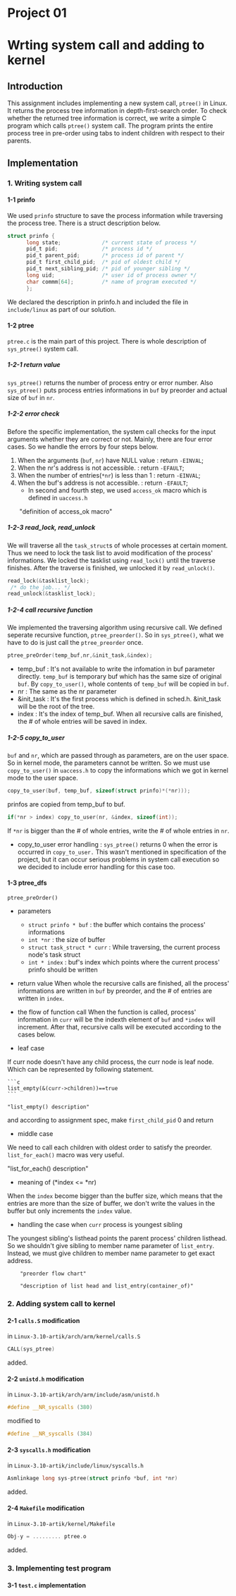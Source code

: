 
# Project 01

# Wrting system call and adding to kernel

## Introduction
 This assignment includes implementing a new system call, `ptree()` in Linux. It returns the process tree information in depth-first-search order. To check whether the returned tree information is correct, we write a simple C program which calls `ptree()` system call. The program prints the entire process tree in pre-order using tabs to indent children with respect to their parents.

## Implementation

### 1. Writing system call
#### 1-1 prinfo
 We used `prinfo` structure to save the process information while traversing the process tree.
There is a struct description below.
    
```c    
struct prinfo {
      long state;             /* current state of process */
      pid_t pid;              /* process id */
      pid_t parent_pid;       /* process id of parent */
      pid_t first_child_pid;  /* pid of oldest child */
      pid_t next_sibling_pid; /* pid of younger sibling */
      long uid;               /* user id of process owner */
      char commm[64];         /* name of program executed */
      };
```
 We declared the description in prinfo.h and included the file in `include/linux` as part of our solution.
  
#### 1-2 ptree
 `ptree.c` is the main part of this project. There is whole description of `sys_ptree()` system call.
    
##### 1-2-1 return value
 `sys_ptree()` returns the number of process entry or error number. Also `sys_ptree()` puts process 
entries informations in `buf` by preorder and actual size of `buf` in `nr`.
    
##### 1-2-2 error check
 Before the specific implementation, the system call checks for the input arguments whether 
they are correct or not. Mainly, there are four error cases. So we handle the errors by 
four steps below.
      
   1. When the arguments (`buf`, `nr`) have NULL value : return `-EINVAL`;
   2. When the nr's address is not accessible.     : return `-EFAULT`;
   3. When the number of entries(`*nr`) is less than 1    : return `-EINVAL`;
   4. When the buf's address is not accessible.    : return `-EFAULT`;
      - In second and fourth step, we used `access_ok` macro which is defined in `uaccess.h`
        
        "definition of access_ok macro"
 
##### 1-2-3 read_lock, read_unlock
 We will traverse all the `task_struct`s of whole processes at certain moment. Thus we need to
lock the task list to avoid modification of the process' informations. We locked the tasklist
using `read_lock()` until the traverse finishes. After the traverse is finished, we unlocked it
by `read_unlock()`.
      
```c
read_lock(&tasklist_lock);
 /* do the job... */
read_unlock(&tasklist_lock);
```
      
##### 1-2-4 call recursive function
 We implemented the traversing algorithm using recursive call. We defined seperate recursive
function, `ptree_preorder()`. So in `sys_ptree()`, what we have to do is just call the `ptree_preorder`
once.

```c
ptree_preOrder(temp_buf,nr,&init_task,&index);
```   

- temp_buf : It's not available to write the infomation in buf parameter directly. `temp_buf` is temporary buf which has the same size of original `buf`. By `copy_to_user()`, whole contents of `temp_buf` will be copied in `buf`.             
- nr : The same as the nr parameter        
- &init_task : It's the first process which is defined in sched.h. &init_task will be the root of the tree.                          
- index : It's the index of temp_buf. When all recursive calls are finished, the # of whole entries will be saved in index.
      
##### 1-2-5 copy_to_user
 `buf` and `nr`, which are passed through as parameters, are on the user space. So in kernel mode,
the parameters cannot be written. So we must use `copy_to_user()` in `uaccess.h` to copy the informations
which we got in kernel mode to the user space.
      
```c
copy_to_user(buf, temp_buf, sizeof(struct prinfo)*(*nr)));
```
prinfos are copied from temp_buf to buf.

```c
if(*nr > index) copy_to_user(nr, &index, sizeof(int));
```     
If `*nr` is bigger than the # of whole entries, write the # of whole entries in `nr`.
      
* copy_to_user error handling : `sys_ptree()` returns 0 when the error is occurred in `copy_to_user.`
                                This wasn't mentioned in specification of the project, but it can
                                occur serious problems in system call execution so we decided to 
                                include error handling for this case too.
      
#### 1-3 ptree_dfs
  
`ptree_preOrder()`
    
* parameters
   - `struct prinfo * buf` : the buffer which contains the process' informations
   - `int *nr` : the size of buffer
   - `struct task_struct * curr` : While traversing, the current process node's task struct
   - `int * index` : buf's index which points where the current process' prinfo should be written
      
 * return value
 When whole the recursive calls are finished, all the process' informations are written in `buf`
by preorder, and the # of entries are written in `index`.
    
 * the flow of function call
 When the function is called, process' information in `curr` will be the indexth element of
`buf` and `*index` will increment. After that, recursive calls will be executed according to 
the cases below.
      
- leaf case

If curr node doesn't have any child process, the curr node is leaf node.
Which can be represented by following statement.
  
    ```c
    list_empty(&(curr->children))==true
    ```
    
    "list_empty() description"
    
  and according to assignment spec, make `first_child_pid` 0 and return
          
- middle case

We need to call each children with oldest order to satisfy the preorder.
`list_for_each()` macro was very useful.
          
   "list_for_each() description"
          
- meaning of (*index <= *nr)

When the `index` become bigger than the buffer size, which means that the entries are more
 than the size of buffer, we don't write the values in the buffer 
 but only increments the `index` value.
            
- handling the case when `curr` process is youngest sibling

The youngest sibling's listhead points the parent process' children listhead.
  So we shouldn't give sibling to member name parameter of `list_entry`. Instead, we must give children
   to member name parameter to get exact address.
            
        "preorder flow chart"
        
        "description of list head and list_entry(container_of)"
        

      
### 2. Adding system call to kernel
  
#### 2-1 `calls.S` modification
in `Linux-3.10-artik/arch/arm/kernel/calls.S`
    
```c 
CALL(sys_ptree) 
``` 
 added.
    
#### 2-2 `unistd.h` modification
in `Linux-3.10-artik/arch/arm/include/asm/unistd.h`
    
```c
#define __NR_syscalls (380)
```
modified to
    
 ```c
 #define __NR_syscalls (384)
 ``` 
#### 2-3 `syscalls.h` modification
in `Linux-3.10-artik/include/linux/syscalls.h`
    
```c 
Asmlinkage long sys-ptree(struct prinfo *buf, int *nr)
```
added.
    
#### 2-4 `Makefile` modification
in `Linux-3.10-artik/kernel/Makefile`
    
```c
Obj-y = ......... ptree.o 
```
added.
    
### 3. Implementing test program

#### 3-1 `test.c` implementation
